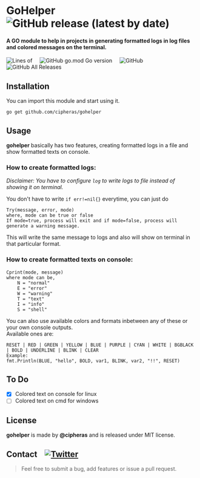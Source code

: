# GoHelper &nbsp;&nbsp; ![GitHub release (latest by date)](https://img.shields.io/github/v/release/cipheras/gohelper?style=flat)
#### A GO module to help in projects in generating formatted logs in log files and colored messages on the terminal. 

![Lines of ](https://img.shields.io/tokei/lines/github/cipheras/gohelper?style=flat)
&nbsp;&nbsp;&nbsp;&nbsp;![GitHub go.mod Go version](https://img.shields.io/github/go-mod/go-version/cipheras/gohelper?style=flat)
&nbsp;&nbsp;&nbsp;&nbsp;![GitHub](https://img.shields.io/github/license/cipheras/gohelper)
&nbsp;&nbsp;&nbsp;&nbsp;![GitHub All Releases](https://img.shields.io/github/downloads/cipheras/gohelper/total?style=flat)

## Installation
You can import this module and start using it.
```
go get github.com/cipheras/gohelper
```

## Usage
**gohelper** basically has two features, creating formatted logs in a file and show formatted texts on console.

### How to create formatted logs:
*Disclaimer: You have to configure `log` to write logs to file instead of showing it on terminal.*

You don't have to write `if err!=nil{}` everytime, you can just do
```
Try(message, error, mode)
where, mode can be true or false
If mode=true, process will exit and if mode=false, process will generate a warning message.
```
This will write the same message to logs and also will show on terminal in that particular format.

### How to create formatted texts on console:
```
Cprint(mode, message)
where mode can be,
    N = "normal"
	E = "error"
	W = "warning"
	T = "text"
	I = "info"
	S = "shell"
```
You can also use available colors and formats inbetween any of these or your own console outputs. 
<br>Available ones are:
```
RESET | RED | GREEN | YELLOW | BLUE | PURPLE | CYAN | WHITE | BGBLACK | BOLD | UNDERLINE | BLINK | CLEAR
Example:     
fmt.Println(BLUE, "hello", BOLD, var1, BLINK, var2, "!!", RESET)
```
## To Do
- [x] Colored text on console for linux
- [ ] Colored text on cmd for windows

## License
**gohelper** is made by **@cipheras** and is released under MIT license.

## Contact &nbsp;&nbsp; [![Twitter](https://img.shields.io/twitter/url?style=social&url=https%3A%2F%2Fgithub.com%2Fcipheras%2Fgohelper&label=Tweet)](https://twitter.com/intent/tweet?text=Hi:&url=https%3A%2F%2Fgithub.com%2Fcipheras%2Fgohelper)
> Feel free to submit a bug, add features or issue a pull request.

